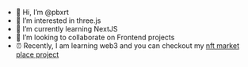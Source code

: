- 👋 Hi, I’m @pbxrt
- 👀 I’m interested in three.js
- 🌱 I’m currently learning NextJS
- 💞️ I’m looking to collaborate on Frontend projects
- ⏰ Recently, I am learning web3 and you can checkout my [nft market place project](https://nft-marketplace-nine-vert-64.vercel.app/)

<!---
pbxrt/pbxrt is a ✨ special ✨ repository because its `README.md` (this file) appears on your GitHub profile.
You can click the Preview link to take a look at your changes.
--->

